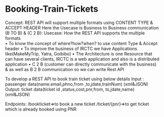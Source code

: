 # Booking-Train-Tickets
Concept: REST API will support multiple formats using CONTENT TYPE &amp; ACCEPT HEADER
Here the  Usecase is Business to Business communication (B TO B) & (C 2 B):
Usecase: How the REST API supports the multiple formats  
•	To know the concept of where?how?when? to use content Type & Accept header
•	To improve the business of IRCTC we have Applications like(MakeMyTrip, Yatra, Goibibo)
•	The Architecture is one Resource that can have several clients, IRCTC is a web application and also is a distributed application 
•	C 2 B (customer can directly communicate with the business) & as well as B 2 B communication so we can write Rest API

To develop a REST API to book train ticket using below details 
Input : passenger data(name.email,phno,from ,to,jdate,trainNum) (xml&JSON)
Output: ticket data(ticket id ,status,cost,pnr,from, to,jdate,name) (xml&JSON)

Endpoints:
/bookticket=>to book a new ticket
/ticket/{pnr}=>to get ticket which is already booked using PNR

